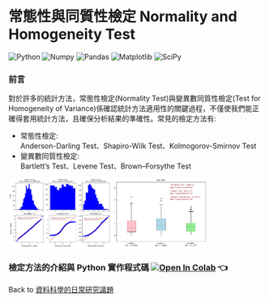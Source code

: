 # 常態性與同質性檢定 Normality and Homogeneity Test    

![Python](https://img.shields.io/badge/Python-3.10.12-blue.svg) ![Numpy](https://img.shields.io/badge/NumPy-1.25.2-range.svg) ![Pandas](https://img.shields.io/badge/Pandas-1.5.3-range.svg) ![Matplotlib](https://img.shields.io/badge/Matplotlib-3.7.1-range.svg) ![SciPy](https://img.shields.io/badge/SciPy-1.11.4-range.svg)   

### 前言  
對於許多的統計方法，常態性檢定(Normality Test)與變異數同質性檢定(Test for Homogeneity of Variance)係確認統計方法適用性的關鍵過程，不僅使我們能正確得套用統計方法，且確保分析結果的準確性。常見的檢定方法有:    
  * 常態性檢定:    
    Anderson-Darling Test、Shapiro-Wilk Test、Kolmogorov-Smirnov Test
  * 變異數同質性檢定:   
    Bartlett’s Test、Levene Test、Brown–Forsythe Test

<p align="left">
      <img src="./imgs/Anderson_Darling_Test.png"  width="40%" height="40%">
      <img src="./imgs/Tset_for_Homogeneity_of_Nonnormal_Samples.png"  width="37%" height="37%">
</p>

### 檢定方法的介紹與 Python 實作程式碼   [![Open In Colab](https://colab.research.google.com/assets/colab-badge.svg)](https://colab.research.google.com/github/YenLinWu/Daily_Work_of_Data_Science/blob/Dev/Normality_and_Homogeneity_Test/Normality_and_Homogeneity_Test.ipynb)  :point_left:   
    
Back to [資料科學的日常研究議題](https://github.com/YenLinWu/Daily_Work_of_Data_Science/blob/main/README.md#%E8%B3%87%E6%96%99%E7%A7%91%E5%AD%B8%E7%9A%84%E6%97%A5%E5%B8%B8)
